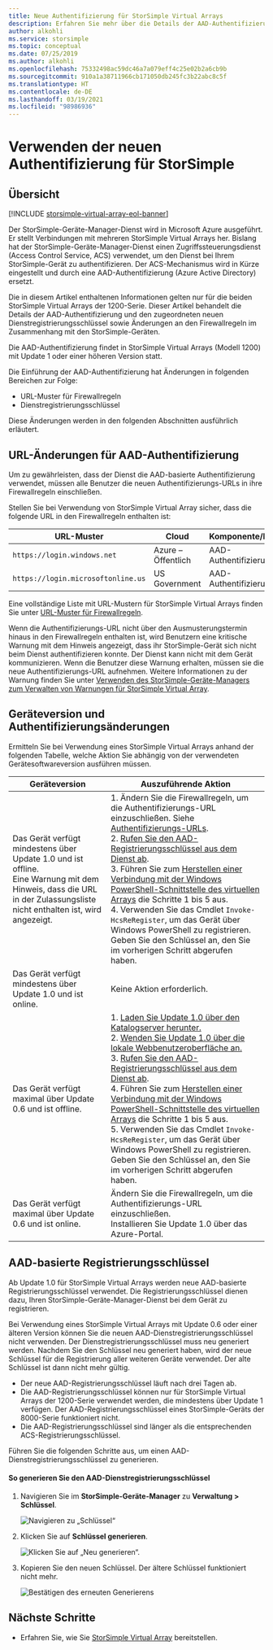 ```yaml
---
title: Neue Authentifizierung für StorSimple Virtual Arrays
description: Erfahren Sie mehr über die Details der AAD-Authentifizierung, den zugeordneten neuen Dienstregistrierungsschlüssel und Änderungen an den Firewallregeln im Zusammenhang mit den StorSimple-Geräten.
author: alkohli
ms.service: storsimple
ms.topic: conceptual
ms.date: 07/25/2019
ms.author: alkohli
ms.openlocfilehash: 75332498ac59dc46a7a079eff4c25e02b2a6cb9b
ms.sourcegitcommit: 910a1a38711966cb171050db245fc3b22abc8c5f
ms.translationtype: HT
ms.contentlocale: de-DE
ms.lasthandoff: 03/19/2021
ms.locfileid: "98986936"
---
```

# <a name="use-the-new-authentication-for-your-storsimple"></a>Verwenden der neuen Authentifizierung für StorSimple

## <a name="overview"></a>Übersicht

[!INCLUDE [storsimple-virtual-array-eol-banner](../../includes/storsimple-virtual-array-eol-banner.md)]

Der StorSimple-Geräte-Manager-Dienst wird in Microsoft Azure ausgeführt. Er stellt Verbindungen mit mehreren StorSimple Virtual Arrays her. Bislang hat der StorSimple-Geräte-Manager-Dienst einen Zugriffssteuerungsdienst (Access Control Service, ACS) verwendet, um den Dienst bei Ihrem StorSimple-Gerät zu authentifizieren. Der ACS-Mechanismus wird in Kürze eingestellt und durch eine AAD-Authentifizierung (Azure Active Directory) ersetzt.

Die in diesem Artikel enthaltenen Informationen gelten nur für die beiden StorSimple Virtual Arrays der 1200-Serie. Dieser Artikel behandelt die Details der AAD-Authentifizierung und den zugeordneten neuen Dienstregistrierungsschlüssel sowie Änderungen an den Firewallregeln im Zusammenhang mit den StorSimple-Geräten.

Die AAD-Authentifizierung findet in StorSimple Virtual Arrays (Modell 1200) mit Update 1 oder einer höheren Version statt.

Die Einführung der AAD-Authentifizierung hat Änderungen in folgenden Bereichen zur Folge:

- URL-Muster für Firewallregeln
- Dienstregistrierungsschlüssel

Diese Änderungen werden in den folgenden Abschnitten ausführlich erläutert.

## <a name="url-changes-for-aad-authentication"></a>URL-Änderungen für AAD-Authentifizierung

Um zu gewährleisten, dass der Dienst die AAD-basierte Authentifizierung verwendet, müssen alle Benutzer die neuen Authentifizierungs-URLs in ihre Firewallregeln einschließen.

Stellen Sie bei Verwendung von StorSimple Virtual Array sicher, dass die folgende URL in den Firewallregeln enthalten ist:

| URL-Muster                         | Cloud | Komponente/Funktionalität         |
|------------------------------------|-------|---------------------------------|
| `https://login.windows.net`        | Azure – Öffentlich |AAD-Authentifizierungsdienst      |
| `https://login.microsoftonline.us` | US Government |AAD-Authentifizierungsdienst      |

Eine vollständige Liste mit URL-Mustern für StorSimple Virtual Arrays finden Sie unter [URL-Muster für Firewallregeln](storsimple-ova-system-requirements.md#url-patterns-for-firewall-rules).

Wenn die Authentifizierungs-URL nicht über den Ausmusterungstermin hinaus in den Firewallregeln enthalten ist, wird Benutzern eine kritische Warnung mit dem Hinweis angezeigt, dass ihr StorSimple-Gerät sich nicht beim Dienst authentifizieren konnte. Der Dienst kann nicht mit dem Gerät kommunizieren. Wenn die Benutzer diese Warnung erhalten, müssen sie die neue Authentifizierungs-URL aufnehmen. Weitere Informationen zu der Warnung finden Sie unter [Verwenden des StorSimple-Geräte-Managers zum Verwalten von Warnungen für StorSimple Virtual Array](storsimple-virtual-array-manage-alerts.md#networking-alerts).

## <a name="device-version-and-authentication-changes"></a>Geräteversion und Authentifizierungsänderungen

Ermitteln Sie bei Verwendung eines StorSimple Virtual Arrays anhand der folgenden Tabelle, welche Aktion Sie abhängig von der verwendeten Gerätesoftwareversion ausführen müssen.

| Geräteversion  | Auszuführende Aktion                                    |
|----------------------------|--------------------------------------------------------------|
| Das Gerät verfügt mindestens über Update 1.0 und ist offline. <br> Eine Warnung mit dem Hinweis, dass die URL in der Zulassungsliste nicht enthalten ist, wird angezeigt.| 1. Ändern Sie die Firewallregeln, um die Authentifizierungs-URL einzuschließen. Siehe [Authentifizierungs-URLs](#url-changes-for-aad-authentication). <br> 2. [Rufen Sie den AAD-Registrierungsschlüssel aus dem Dienst ab](#aad-based-registration-keys). <br> 3. Führen Sie zum [Herstellen einer Verbindung mit der Windows PowerShell-Schnittstelle des virtuellen Arrays](storsimple-virtual-array-deploy2-provision-hyperv.md#step-2-provision-a-virtual-array-in-hypervisor) die Schritte 1 bis 5 aus.<br> 4. Verwenden Sie das Cmdlet `Invoke-HcsReRegister`, um das Gerät über Windows PowerShell zu registrieren. Geben Sie den Schlüssel an, den Sie im vorherigen Schritt abgerufen haben.|
| Das Gerät verfügt mindestens über Update 1.0 und ist online.| Keine Aktion erforderlich.                                       |
| Das Gerät verfügt maximal über Update 0.6 und ist offline. | 1. [Laden Sie Update 1.0 über den Katalogserver herunter.](storsimple-virtual-array-install-update-1.md#download-the-update-or-the-hotfix)<br>2. [Wenden Sie Update 1.0 über die lokale Webbenutzeroberfläche an.](storsimple-virtual-array-install-update-1.md#install-the-update-or-the-hotfix)<br>3. [Rufen Sie den AAD-Registrierungsschlüssel aus dem Dienst ab](#aad-based-registration-keys). <br>4. Führen Sie zum [Herstellen einer Verbindung mit der Windows PowerShell-Schnittstelle des virtuellen Arrays](storsimple-virtual-array-deploy2-provision-hyperv.md#step-2-provision-a-virtual-array-in-hypervisor) die Schritte 1 bis 5 aus.<br>5. Verwenden Sie das Cmdlet `Invoke-HcsReRegister`, um das Gerät über Windows PowerShell zu registrieren. Geben Sie den Schlüssel an, den Sie im vorherigen Schritt abgerufen haben.|
| Das Gerät verfügt maximal über Update 0.6 und ist online. | Ändern Sie die Firewallregeln, um die Authentifizierungs-URL einzuschließen.<br> Installieren Sie Update 1.0 über das Azure-Portal. |

## <a name="aad-based-registration-keys"></a>AAD-basierte Registrierungsschlüssel

Ab Update 1.0 für StorSimple Virtual Arrays werden neue AAD-basierte Registrierungsschlüssel verwendet. Die Registrierungsschlüssel dienen dazu, Ihren StorSimple-Geräte-Manager-Dienst bei dem Gerät zu registrieren.

Bei Verwendung eines StorSimple Virtual Arrays mit Update 0.6 oder einer älteren Version können Sie die neuen AAD-Dienstregistrierungsschlüssel nicht verwenden. Der Dienstregistrierungsschlüssel muss neu generiert werden. Nachdem Sie den Schlüssel neu generiert haben, wird der neue Schlüssel für die Registrierung aller weiteren Geräte verwendet. Der alte Schlüssel ist dann nicht mehr gültig.

- Der neue AAD-Registrierungsschlüssel läuft nach drei Tagen ab.
- Die AAD-Registrierungsschlüssel können nur für StorSimple Virtual Arrays der 1200-Serie verwendet werden, die mindestens über Update 1 verfügen. Der AAD-Registrierungsschlüssel eines StorSimple-Geräts der 8000-Serie funktioniert nicht.
- Die AAD-Registrierungsschlüssel sind länger als die entsprechenden ACS-Registrierungsschlüssel.

Führen Sie die folgenden Schritte aus, um einen AAD-Dienstregistrierungsschlüssel zu generieren.

#### <a name="to-generate-the-aad-service-registration-key"></a>So generieren Sie den AAD-Dienstregistrierungsschlüssel

1. Navigieren Sie im **StorSimple-Geräte-Manager** zu **Verwaltung &gt;** **Schlüssel**.
    
    ![Navigieren zu „Schlüssel“](./media/storsimple-virtual-array-aad-registration-key/aad-registration-key1.png)

2. Klicken Sie auf **Schlüssel generieren**.

    ![Klicken Sie auf „Neu generieren“.](./media/storsimple-virtual-array-aad-registration-key/aad-click-generate-registration-key.png)

3. Kopieren Sie den neuen Schlüssel. Der ältere Schlüssel funktioniert nicht mehr.

    ![Bestätigen des erneuten Generierens](./media/storsimple-virtual-array-aad-registration-key/aad-registration-key2.png)

## <a name="next-steps"></a>Nächste Schritte

* Erfahren Sie, wie Sie [StorSimple Virtual Array](storsimple-virtual-array-deploy1-portal-prep.md) bereitstellen.
